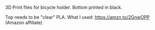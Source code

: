 3D Print files for bicycle holder. Bottom printed in black. 

Top needs to be "clear" PLA. What I used: https://amzn.to/2GnwOPP (Amazon affiliate)
